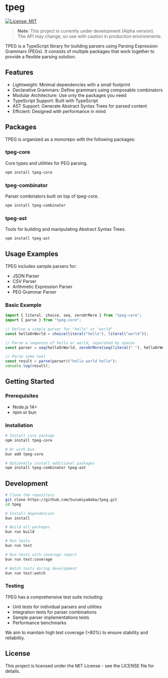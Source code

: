 # tpeg

[![License: MIT](https://img.shields.io/badge/License-MIT-yellow.svg)](https://opensource.org/licenses/MIT)

> **Note**: This project is currently under development (Alpha version). The API may change, so use with caution in production environments.

TPEG is a TypeScript library for building parsers using Parsing Expression Grammars (PEGs). It consists of multiple packages that work together to provide a flexible parsing solution.

## Features

- Lightweight: Minimal dependencies with a small footprint
- Declarative Grammars: Define grammars using composable combinators
- Modular Architecture: Use only the packages you need
- TypeScript Support: Built with TypeScript
- AST Support: Generate Abstract Syntax Trees for parsed content
- Efficient: Designed with performance in mind

## Packages

TPEG is organized as a monorepo with the following packages:

### tpeg-core

Core types and utilities for PEG parsing.

```bash
npm install tpeg-core
```

### tpeg-combinator

Parser combinators built on top of tpeg-core.

```bash
npm install tpeg-combinator
```

### tpeg-ast

Tools for building and manipulating Abstract Syntax Trees.

```bash
npm install tpeg-ast
```

## Usage Examples

TPEG includes sample parsers for:

- JSON Parser
- CSV Parser
- Arithmetic Expression Parser
- PEG Grammar Parser

### Basic Example

```typescript
import { literal, choice, seq, zeroOrMore } from "tpeg-core";
import { parse } from "tpeg-core";

// Define a simple parser for "hello" or "world"
const helloOrWorld = choice(literal("hello"), literal("world"));

// Parse a sequence of hello or world, separated by spaces
const parser = seq(helloOrWorld, zeroOrMore(seq(literal(" "), helloOrWorld)));

// Parse some text
const result = parse(parser)("hello world hello");
console.log(result);
```

## Getting Started

### Prerequisites

- Node.js 14+
- npm or bun

### Installation

```bash
# Install core package
npm install tpeg-core

# Or with bun
bun add tpeg-core

# Optionally install additional packages
npm install tpeg-combinator tpeg-ast
```

## Development

```bash
# Clone the repository
git clone https://github.com/SuzumiyaAoba/tpeg.git
cd tpeg

# Install dependencies
bun install

# Build all packages
bun run build

# Run tests
bun run test

# Run tests with coverage report
bun run test:coverage

# Watch tests during development
bun run test:watch
```

### Testing

TPEG has a comprehensive test suite including:

- Unit tests for individual parsers and utilities
- Integration tests for parser combinations
- Sample parser implementations tests
- Performance benchmarks

We aim to maintain high test coverage (>80%) to ensure stability and reliability.

## License

This project is licensed under the MIT License - see the LICENSE file for details.
